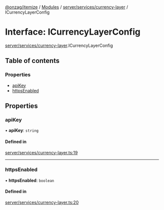 [@onzag/itemize](../README.md) / [Modules](../modules.md) / [server/services/currency-layer](../modules/server_services_currency_layer.md) / ICurrencyLayerConfig

# Interface: ICurrencyLayerConfig

[server/services/currency-layer](../modules/server_services_currency_layer.md).ICurrencyLayerConfig

## Table of contents

### Properties

- [apiKey](server_services_currency_layer.ICurrencyLayerConfig.md#apikey)
- [httpsEnabled](server_services_currency_layer.ICurrencyLayerConfig.md#httpsenabled)

## Properties

### apiKey

• **apiKey**: `string`

#### Defined in

[server/services/currency-layer.ts:19](https://github.com/onzag/itemize/blob/73e0c39e/server/services/currency-layer.ts#L19)

___

### httpsEnabled

• **httpsEnabled**: `boolean`

#### Defined in

[server/services/currency-layer.ts:20](https://github.com/onzag/itemize/blob/73e0c39e/server/services/currency-layer.ts#L20)
